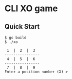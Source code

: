 # CLI XO game


## Quick Start

```console
$ go build
$ ./xo
```

```console
 1  |  2  |  3
----------------
 4  |  5  |  6
----------------
 7  |  8  |  9
Enter a position number (X) >
```
